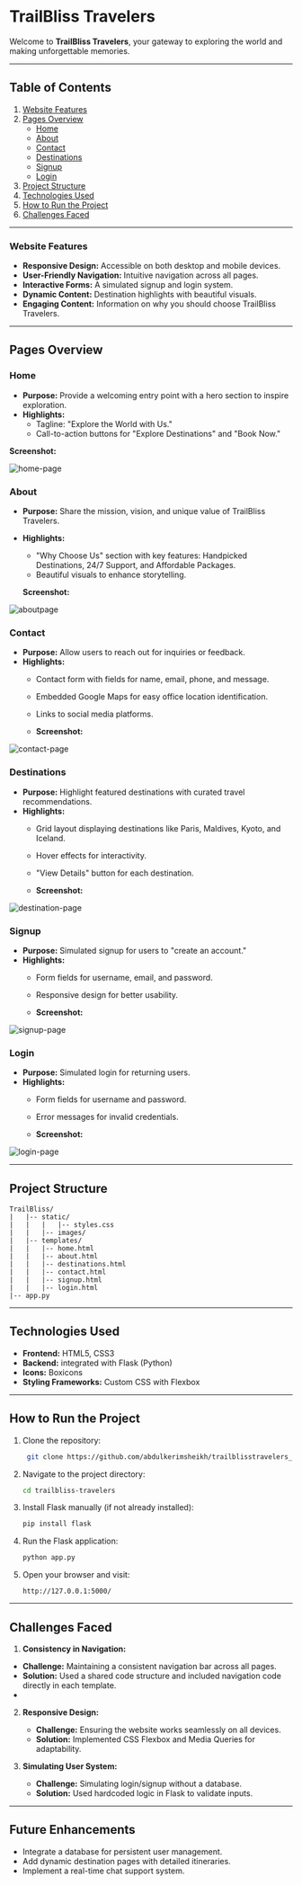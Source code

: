 <h1><b>TrailBliss Travelers</b></h1>

Welcome to **TrailBliss Travelers**, your gateway to exploring the world and making unforgettable memories. 

---

## Table of Contents

1. [Website Features](#website-features)
2. [Pages Overview](#pages-overview)
   - [Home](#home)
   - [About](#about)
   - [Contact](#contact)
   - [Destinations](#destinations)
   - [Signup](#signup)
   - [Login](#login)
3. [Project Structure](#project-structure)
4. [Technologies Used](#technologies-used)
5. [How to Run the Project](#how-to-run-the-project)
6. [Challenges Faced](#challenges-faced)

---

<h3>Website Features</h3> 

- **Responsive Design:** Accessible on both desktop and mobile devices.
- **User-Friendly Navigation:** Intuitive navigation across all pages.
- **Interactive Forms:** A simulated signup and login system.
- **Dynamic Content:** Destination highlights with beautiful visuals.
- **Engaging Content:** Information on why you should choose TrailBliss Travelers.

---

## Pages Overview

### Home
- **Purpose:** Provide a welcoming entry point with a hero section to inspire exploration.
- **Highlights:**
  - Tagline: "Explore the World with Us."
  - Call-to-action buttons for "Explore Destinations" and "Book Now."

 **Screenshot:**

![home-page](https://github.com/user-attachments/assets/b295658e-090d-4aac-a525-193e6e10e04f)

### About
- **Purpose:** Share the mission, vision, and unique value of TrailBliss Travelers.
- **Highlights:**
  - "Why Choose Us" section with key features: Handpicked Destinations, 24/7 Support, and Affordable Packages.
  - Beautiful visuals to enhance storytelling.
 
  **Screenshot:**
  
![aboutpage](https://github.com/user-attachments/assets/33e59827-97b5-47b9-b130-8eeab9add37a)


### Contact
- **Purpose:** Allow users to reach out for inquiries or feedback.
- **Highlights:**
  - Contact form with fields for name, email, phone, and message.
  - Embedded Google Maps for easy office location identification.
  - Links to social media platforms.
 
  - **Screenshot:**

![contact-page](https://github.com/user-attachments/assets/47e59741-d6f2-4af5-9a7d-694e45d02574)

### Destinations
- **Purpose:** Highlight featured destinations with curated travel recommendations.
- **Highlights:**
  - Grid layout displaying destinations like Paris, Maldives, Kyoto, and Iceland.
  - Hover effects for interactivity.
  - "View Details" button for each destination.
 
  - **Screenshot:**

![destination-page](https://github.com/user-attachments/assets/71da3897-eb4b-419d-aecc-a4a49c35d67c)

### Signup
- **Purpose:** Simulated signup for users to "create an account."
- **Highlights:**
  - Form fields for username, email, and password.
  - Responsive design for better usability.
 
  - **Screenshot:**

![signup-page](https://github.com/user-attachments/assets/7a441a6f-672e-40f3-8f15-d5b441e63d31)

### Login
- **Purpose:** Simulated login for returning users.
- **Highlights:**
  - Form fields for username and password.
  - Error messages for invalid credentials.
 
  - **Screenshot:**

![login-page](https://github.com/user-attachments/assets/7118444e-7249-4537-be88-8527cb24b1d5)

---

## Project Structure

```
TrailBliss/
|   |-- static/
|   |   |   |-- styles.css
|   |   |-- images/
|   |-- templates/
|   |   |-- home.html
|   |   |-- about.html
|   |   |-- destinations.html
|   |   |-- contact.html
|   |   |-- signup.html
|   |   |-- login.html
|-- app.py
```

---

## Technologies Used

- **Frontend:** HTML5, CSS3
- **Backend:** integrated with Flask (Python)
- **Icons:** Boxicons
- **Styling Frameworks:** Custom CSS with Flexbox

---

## How to Run the Project

1. Clone the repository:
   ```bash
    git clone https://github.com/abdulkerimsheikh/trailblisstravelers_project.git
   ```

2. Navigate to the project directory:
   ```bash
   cd trailbliss-travelers
   ```

3. Install Flask manually (if not already installed):
   ```bash
   pip install flask
   ```

4. Run the Flask application:
   ```bash
   python app.py
   ```

5. Open your browser and visit:
   ```
   http://127.0.0.1:5000/
   ```

---

## Challenges Faced

1.  **Consistency in Navigation:**
   - **Challenge:** Maintaining a consistent navigation bar across all pages.
   - **Solution:** Used a shared code structure and included navigation code directly in each template.
   - 
2. **Responsive Design:**
   - **Challenge:** Ensuring the website works seamlessly on all devices.
   - **Solution:** Implemented CSS Flexbox and Media Queries for adaptability.

3. **Simulating User System:**
   - **Challenge:** Simulating login/signup without a database.
   - **Solution:** Used hardcoded logic in Flask to validate inputs.


---

## Future Enhancements

- Integrate a database for persistent user management.
- Add dynamic destination pages with detailed itineraries.
- Implement a real-time chat support system.


